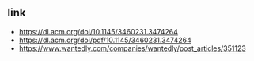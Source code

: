 ## link

- https://dl.acm.org/doi/10.1145/3460231.3474264
- https://dl.acm.org/doi/pdf/10.1145/3460231.3474264
- https://www.wantedly.com/companies/wantedly/post_articles/351123
